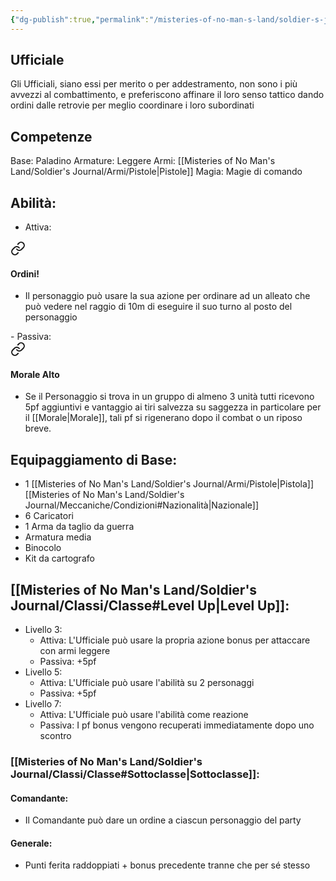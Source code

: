 ```yaml
---
{"dg-publish":true,"permalink":"/misteries-of-no-man-s-land/soldier-s-journal/classi/lista/ufficiale/"}
---
```


## Ufficiale
Gli Ufficiali, siano essi per merito o per addestramento, non sono i più avvezzi al combattimento, e preferiscono affinare il loro senso tattico dando ordini dalle retrovie per meglio coordinare i loro subordinati
## Competenze
Base: Paladino
Armature: Leggere
Armi: [[Misteries of No Man's Land/Soldier's Journal/Armi/Pistole\|Pistole]]
Magia: Magie di comando
## Abilità:
- Attiva: 
<div class="transclusion internal-embed is-loaded"><a class="markdown-embed-link" href="/misteries-of-no-man-s-land/soldier-s-journal/classi/classe/#ordini" aria-label="Open link"><svg xmlns="http://www.w3.org/2000/svg" width="24" height="24" viewBox="0 0 24 24" fill="none" stroke="currentColor" stroke-width="2" stroke-linecap="round" stroke-linejoin="round" class="svg-icon lucide-link"><path d="M10 13a5 5 0 0 0 7.54.54l3-3a5 5 0 0 0-7.07-7.07l-1.72 1.71"></path><path d="M14 11a5 5 0 0 0-7.54-.54l-3 3a5 5 0 0 0 7.07 7.07l1.71-1.71"></path></svg></a><div class="markdown-embed">



#### Ordini!
- Il personaggio può usare la sua azione per ordinare ad un alleato che può vedere nel raggio di 10m di eseguire il suo turno al posto del personaggio

</div></div>
- Passiva: 
<div class="transclusion internal-embed is-loaded"><a class="markdown-embed-link" href="/misteries-of-no-man-s-land/soldier-s-journal/classi/classe/#morale-alto" aria-label="Open link"><svg xmlns="http://www.w3.org/2000/svg" width="24" height="24" viewBox="0 0 24 24" fill="none" stroke="currentColor" stroke-width="2" stroke-linecap="round" stroke-linejoin="round" class="svg-icon lucide-link"><path d="M10 13a5 5 0 0 0 7.54.54l3-3a5 5 0 0 0-7.07-7.07l-1.72 1.71"></path><path d="M14 11a5 5 0 0 0-7.54-.54l-3 3a5 5 0 0 0 7.07 7.07l1.71-1.71"></path></svg></a><div class="markdown-embed">



#### Morale Alto
- Se il Personaggio si trova in un gruppo di almeno 3 unità tutti ricevono 5pf aggiuntivi e vantaggio ai tiri salvezza su saggezza in particolare per il [[Morale\|Morale]], tali pf si rigenerano dopo il combat o un riposo breve.

</div></div>

## Equipaggiamento di Base:
- 1 [[Misteries of No Man's Land/Soldier's Journal/Armi/Pistole\|Pistola]] [[Misteries of No Man's Land/Soldier's Journal/Meccaniche/Condizioni#Nazionalità\|Nazionale]]
- 6 Caricatori
- 1 Arma da taglio da guerra
- Armatura media
- Binocolo
- Kit da cartografo
## [[Misteries of No Man's Land/Soldier's Journal/Classi/Classe#Level Up\|Level Up]]:
-  Livello 3:
	- Attiva: L'Ufficiale può usare la propria azione bonus per attaccare con armi leggere
	- Passiva: +5pf
- Livello 5:
	- Attiva:  L'Ufficiale può usare l'abilità su 2 personaggi
	- Passiva: +5pf
- Livello 7: 
	- Attiva: L'Ufficiale può usare l'abilità come reazione
	- Passiva: I pf bonus vengono recuperati immediatamente dopo uno scontro
### [[Misteries of No Man's Land/Soldier's Journal/Classi/Classe#Sottoclasse\|Sottoclasse]]: 
#### Comandante: 
- Il Comandante può dare un ordine a ciascun personaggio del party
#### Generale: 
- Punti ferita raddoppiati + bonus precedente tranne che per sé stesso
